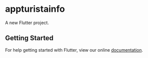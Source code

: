 # appturistainfo

A new Flutter project.

## Getting Started

For help getting started with Flutter, view our online
[documentation](https://flutter.io/).

